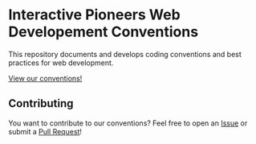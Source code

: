 # Interactive Pioneers Web Developement Conventions

This repository documents and develops coding conventions and best practices for web development.

[View our conventions!](docs/index.md)

## Contributing

You want to contribute to our conventions? Feel free to open an [Issue](https://github.com/interactive-pioneers/conventions/issues) or submit a [Pull Request](https://github.com/interactive-pioneers/conventions/pulls)!

